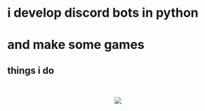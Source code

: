 # i develop discord bots in python
# and make some games
## things i do
<br>
<p align="center">
  <a href="https://skillicons.dev">
    <img src="https://skillicons.dev/icons?i=discord,bots,pr,ps,lua,py,java,html" />
  </a>
</p>
